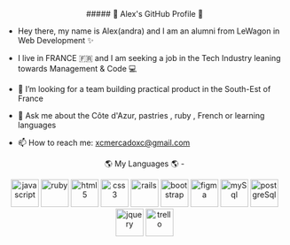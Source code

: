 <div align="center" >
  ##### 👋 Alex's GitHub Profile 👋
</div>

- Hey there, my name is Alex(andra) and I am an alumni from LeWagon in Web Development ✨
- I live in FRANCE 🇫🇷 and I am seeking a job in the Tech Industry leaning towards Management & Code 💻 

- 🤔 I’m looking for a team building practical product in the South-Est of France 
- 💬 Ask me about the Côte d'Azur, pastries , ruby , French or learning languages
- 📫 How to reach me: xcmercadoxc@gmail.com 

<div align="center" >
  🌎 My Languages 🌎
  -
  
<img src="https://cdn.jsdelivr.net/gh/devicons/devicon/icons/javascript/javascript-original.svg" alt="javascript" width="50" height="50" /> <img src="https://cdn.jsdelivr.net/gh/devicons/devicon/icons/ruby/ruby-original-wordmark.svg" alt="ruby" width="50" height="50" /> <img src="https://cdn.jsdelivr.net/gh/devicons/devicon/icons/html5/html5-original-wordmark.svg" alt="html5" width="50" height="50" /> <img src="https://cdn.jsdelivr.net/gh/devicons/devicon/icons/css3/css3-original-wordmark.svg" alt="css3" width="50" height="50" /> <img src="https://cdn.jsdelivr.net/gh/devicons/devicon/icons/rails/rails-original-wordmark.svg" alt="rails" width="50" height="50" /> <img src="https://cdn.jsdelivr.net/gh/devicons/devicon/icons/bootstrap/bootstrap-plain-wordmark.svg" alt="bootstrap" width="50" height="50" /> <img src="https://cdn.jsdelivr.net/gh/devicons/devicon/icons/figma/figma-original.svg" alt="figma" width="50" height="50" /> <img src="https://cdn.jsdelivr.net/gh/devicons/devicon/icons/mysql/mysql-original-wordmark.svg" alt="mySql" width="50" height="50"  /> <img src="https://cdn.jsdelivr.net/gh/devicons/devicon/icons/postgresql/postgresql-original-wordmark.svg" alt="postgreSql" width="50" height="50" />
<img src="https://cdn.jsdelivr.net/gh/devicons/devicon/icons/jquery/jquery-original-wordmark.svg" alt="jquery" width="50" height="50"  /> <img src="https://www.koweb.fr/user/pages/07.outils-pour-collaborer/02.trello/trello.png?g-ab66bb8c" alt="trello" width="50" height="50"  />
  
</div>



<!--
- 🔭 I’m currently working on ...
- 🌱 I’m currently learning ...
- 👯 I’m looking to collaborate on ...
- 🤔 I’m looking for help with ...
- 💬 Ask me about ...
- 📫 How to reach me: ...
- 😄 Pronouns: ...
- ⚡ Fun fact: ...
-->
